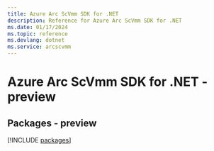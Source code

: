 ```yaml
---
title: Azure Arc ScVmm SDK for .NET
description: Reference for Azure Arc ScVmm SDK for .NET
ms.date: 01/17/2024
ms.topic: reference
ms.devlang: dotnet
ms.service: arcscvmm
---
```

# Azure Arc ScVmm SDK for .NET - preview
## Packages - preview
[!INCLUDE [packages](arc-scvmm-index.md)]